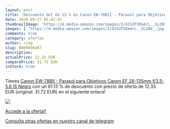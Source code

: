 ```yaml
---
layout: post
title: 'Descuento del 61.13 % en Canon EW-78BII - Parasol para Objetivos '
date: 2020-09-27 05:42:47
thumbnailImage: 'https://m.media-amazon.com/images/I/41SZFVEm4rL._SL200_.jpg'
images: [ 'https://m.media-amazon.com/images/I/41SZFVEm4rL._SL200_.jpg' ]
comments: true
category: ofertas
author: ring
slug: B00005K487
description:
actualPrice: 12.33 EUR
comparePrice: 31.72 EUR
inStock: true
---
```


Tienes [Canon EW-78BII - Parasol para Objetivos Canon EF 28-135mm f/3.5-5.6 IS  Negro](https://www.amazon.com/dp/B00005K487/?tag=redken08-20) con un 61.13 % de descuento con precio de oferta de 12.33 EUR (original: 31.72 EUR) en el siguiente enlace!

[![](https://m.media-amazon.com/images/I/41SZFVEm4rL._SL200_.jpg)](https://www.amazon.com/dp/B00005K487/?tag=redken08-20)

[Accede a la oferta!!](https://www.amazon.com/dp/B00005K487/?tag=redken08-20)

[Consulta otras ofertas en nuestro canal de telegram](https://t.me/s/ofertas25)
